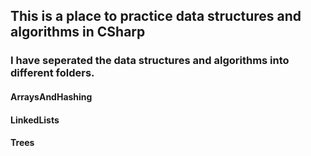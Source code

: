 ## This is a place to practice data structures and algorithms in CSharp

### I have seperated the data structures and algorithms into different folders.
  #### ArraysAndHashing
  #### LinkedLists
  #### Trees
